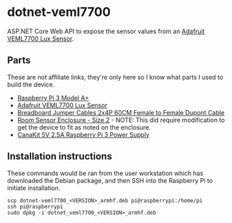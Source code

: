 # dotnet-veml7700
ASP.NET Core Web API to expose the sensor values from an [Adafruit VEML7700 Lux Sensor](https://www.adafruit.com/product/4162).

## Parts
These are not affiliate links, they're only here so I know what parts I used to build the device.
- [Raspberry Pi 3 Model A+](https://www.raspberrypi.com/products/raspberry-pi-3-model-a-plus/)
- [Adafruit VEML7700 Lux Sensor](https://www.adafruit.com/product/4162)
- [Breadboard Jumper Cables 2x4P 60CM Female to Female Dupont Cable](https://www.amazon.com/dp/B08NVKVSSP)
- [Room Sensor Enclosure - Size 2](https://thepihut.com/products/room-sensor-enclosure-size-2-with-pi-3a-mounts) - NOTE: This did require modification to get the device to fit as noted on the enclosure.
- [CanaKit 5V 2.5A Raspberry Pi 3 Power Supply](https://www.amazon.com/dp/B00MARDJZ4)

## Installation instructions
These commands would be ran from the user workstation which has downloaded the Debian package, and then SSH into the Raspberry Pi to initiate installation.
```
scp dotnet-veml7700_<VERSION>_armhf.deb pi@raspberrypi:/home/pi
ssh pi@raspberrypi
sudo dpkg -i dotnet_veml7700_<VERSION>_armhf.deb
```
